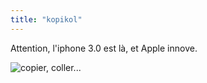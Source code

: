 ```yaml
---
title: "kopikol"
---
```


Attention, l'iphone 3.0 est là, et Apple innove.

![copier, coller...](http://static.cyprio.net/wtf/old_pics/iphone_3.0.jpg)

